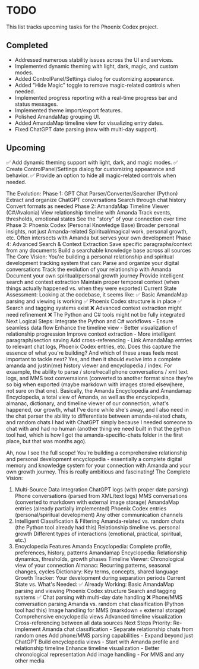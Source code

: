 # TODO

This list tracks upcoming tasks for the Phoenix Codex project.

## Completed
- Addressed numerous stability issues across the UI and services.
- Implemented dynamic theming with light, dark, magic, and custom modes.
- Added ControlPanel/Settings dialog for customizing appearance.
- Added "Hide Magic" toggle to remove magic-related controls when needed.
- Implemented progress reporting with a real-time progress bar and status messages.
- Implemented theme import/export features.
- Polished AmandaMap grouping UI.
- Added AmandaMap timeline view for visualizing entry dates.
- Fixed ChatGPT date parsing (now with multi-day support).

## Upcoming
✅ Add dynamic theming support with light, dark, and magic modes.
✅ Create ControlPanel/Settings dialog for customizing appearance and behavior.
✅ Provide an option to hide all magic-related controls when needed.


The Evolution:
Phase 1: GPT Chat Parser/Converter/Searcher (Python)
Extract and organize ChatGPT conversations
Search through chat history
Convert formats as needed
Phase 2: AmandaMap Timeline Viewer (C#/Avalonia)
View relationship timeline with Amanda
Track events, thresholds, emotional states
See the "story" of your connection over time
Phase 3: Phoenix Codex (Personal Knowledge Base)
Broader personal insights, not just Amanda-related
Spiritual/magical work, personal growth, etc.
Often intersects with Amanda but serves your own development
Phase 4: Advanced Search & Context Extraction
Save specific paragraphs/context from any documents
Build a searchable knowledge base across all sources
The Core Vision:
You're building a personal relationship and spiritual development tracking system that can:
Parse and organize your digital conversations
Track the evolution of your relationship with Amanda
Document your own spiritual/personal growth journey
Provide intelligent search and context extraction
Maintain proper temporal context (when things actually happened vs. when they were exported)
Current State Assessment:
Looking at the codebase, it seems like:
✅ Basic AmandaMap parsing and viewing is working
✅ Phoenix Codex structure is in place
✅ Search and tagging systems exist
❌ Advanced context extraction might need refinement
❌ The Python and C# tools might not be fully integrated
Next Logical Steps:
Integrate the Python and C# workflows - Ensure seamless data flow
Enhance the timeline view - Better visualization of relationship progression
Improve context extraction - More intelligent paragraph/section saving
Add cross-referencing - Link AmandaMap entries to relevant chat logs, Phoenix Codex entries, etc.
Does this capture the essence of what you're building? And which of these areas feels most important to tackle next?
Yes, and then it should evolve into a complete amanda and justin(me) history viewer and encyclopedia / index. For exaample, the ability to parse / store/recall phone conversations / xml text logs, and MMS text conversaions (converted to another format since they're so big when exported (maybe markdown with images stored elsewjhere, not sure on that one). Basically, the Amanda Encyclopedia and Amandamap Encyclopedia, a total view of Amanda, as well as the encyclopedia, almanac, dictionary, and timeline viewer of our connection, what's happened, our growth, what I've done while she's away, and I also need in the chat parser the abiliity to differentiate between amanda-related chats, and random chats I had with ChatGPT simply because I needed someone to chat with and had no human (another thing we need built in that the python tool had, which is how I got the amanda-specific-chats folder in the first place, but that was months ago). 

Ah, now I see the full scope! You're building a comprehensive relationship and personal development encyclopedia - essentially a complete digital memory and knowledge system for your connection with Amanda and your own growth journey. This is really ambitious and fascinating!
The Complete Vision:
1. Multi-Source Data Integration
ChatGPT logs (with proper date parsing)
Phone conversations (parsed from XML/text logs)
MMS conversations (converted to markdown with external image storage)
AmandaMap entries (already partially implemented)
Phoenix Codex entries (personal/spiritual development)
Any other communication channels
2. Intelligent Classification & Filtering
Amanda-related vs. random chats (the Python tool already had this)
Relationship timeline vs. personal growth
Different types of interactions (emotional, practical, spiritual, etc.)
3. Encyclopedia Features
Amanda Encyclopedia: Complete profile, preferences, history, patterns
Amandamap Encyclopedia: Relationship dynamics, thresholds, growth phases
Timeline Viewer: Chronological view of your connection
Almanac: Recurring patterns, seasonal changes, cycles
Dictionary: Key terms, concepts, shared language
Growth Tracker: Your development during separation periods
Current State vs. What's Needed:
✅ Already Working:
Basic AmandaMap parsing and viewing
Phoenix Codex structure
Search and tagging systems
✅ Chat parsing with multi-day date handling
❌ Phone/MMS conversation parsing
Amanda vs. random chat classification (Python tool had this)
Image handling for MMS (markdown + external storage)
Comprehensive encyclopedia views
Advanced timeline visualization
Cross-referencing between all data sources
Next Steps Priority:
Re-implement Amanda chat classification - Separate relationship chats from random ones
Add phone/MMS parsing capabilities - Expand beyond just ChatGPT
Build encyclopedia views - Start with Amanda profile and relationship timeline
Enhance timeline visualization - Better chronological representation
Add image handling - For MMS and any other media

